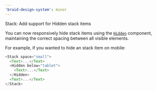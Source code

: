 ```yaml
---
'braid-design-system': minor
---
```


Stack: Add support for Hidden stack items

You can now responsively hide stack items using the [`Hidden`](https://seek-oss.github.io/braid-design-system/components/Hidden) component, maintaining the correct spacing between all visible elements.

For example, if you wanted to hide an stack item on mobile:

```js
<Stack space="small">
  <Text>...</Text>
  <Hidden below="tablet">
    <Text>...</Text>
  </Hidden>
  <Text>...</Text>
</Stack>
```
